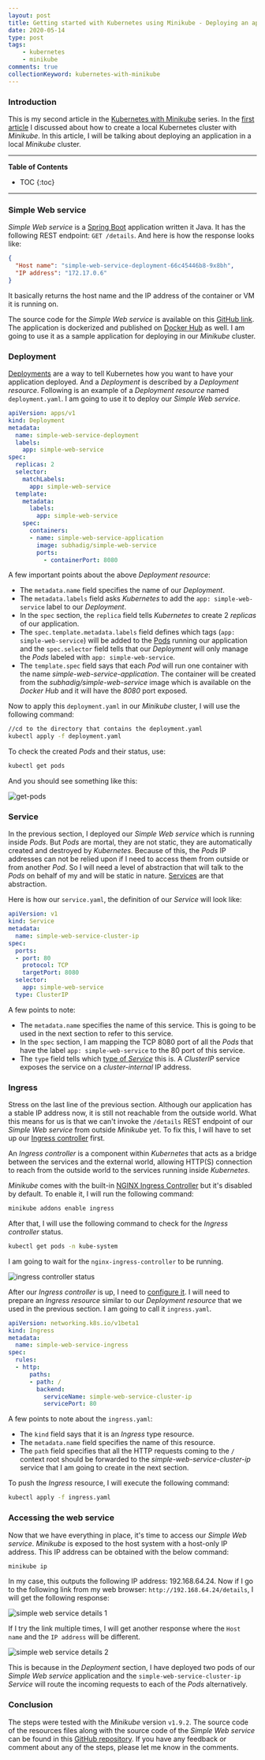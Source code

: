 ```yaml
---
layout: post
title: Getting started with Kubernetes using Minikube - Deploying an application
date: 2020-05-14
type: post
tags:
    - kubernetes
    - minikube
comments: true
collectionKeyword: kubernetes-with-minikube
---
```

### Introduction
This is my second article in the
[Kubernetes with Minikube](collections/kubernetes-with-minikube.html) series.
In the
[first article](getting-started-with-kubernetes-using-minikube-installation.html)
I discussed about how to create a local Kubernetes cluster with *Minikube*. In
this article, I will be talking about deploying an application in a local
*Minikube* cluster.

---
**Table of Contents**
* TOC
{:toc}
---

### Simple Web service
*Simple Web service* is a [Spring Boot](https://spring.io/projects/spring-boot)
application written it Java. It has the following REST endpoint:
`GET /details`. And here is how the response looks like:

```json
{
  "Host name": "simple-web-service-deployment-66c45446b8-9x8bh",
  "IP address": "172.17.0.6"
}
```

It basically returns the host name and the IP address of the container or VM
it is running on.

The source code for the *Simple Web service* is available on this
[GitHub link](https://github.com/subhadig/kubernetes-with-minikube/tree/master/simple-web-service).
The application is dockerized and published on
[Docker Hub](https://hub.docker.com/r/subhadig/simple-web-service) as well. I
am going to use it as a sample application for deploying in our *Minikube*
cluster.

### Deployment
[Deployments](https://kubernetes.io/docs/concepts/workloads/controllers/deployment/)
are a way to tell Kubernetes how you want to have your application deployed.
And a *Deployment* is described by a *Deployment resource*. Following is an
example of a *Deployment resource* named `deployment.yaml`. I am going to
use it to deploy our *Simple Web service*.

```yaml
apiVersion: apps/v1
kind: Deployment
metadata:
  name: simple-web-service-deployment
  labels:
    app: simple-web-service
spec:
  replicas: 2
  selector:
    matchLabels:
      app: simple-web-service
  template:
    metadata:
      labels:
        app: simple-web-service
    spec:
      containers:
      - name: simple-web-service-application
        image: subhadig/simple-web-service
        ports:
          - containerPort: 8080
```

A few important points about the above *Deployment resource*:
- The `metadata.name` field specifies the name of our *Deployment*.
- The `metadata.labels` field asks *Kubernetes* to add the
`app: simple-web-service` label to our *Deployment*.
- In the `spec` section, the `replica` field tells *Kubernetes* to create 2
*replicas* of our application.
- The `spec.template.metadata.labels` field defines which tags
(`app: simple-web-service`) will be added to the
[Pods](https://kubernetes.io/docs/concepts/workloads/pods/pod/) running our
application and the `spec.selector` field tells that our *Deployment* will only
manage the *Pods* labeled with `app: simple-web-service`.
- The `template.spec` field says that each *Pod* will run one container with
the name *simple-web-service-application*. The container will be created from
the *subhadig/simple-web-service* image which is available on the *Docker Hub*
and it will have the *8080* port exposed.

Now to apply this `deployment.yaml` in our *Minikube* cluster, I will use the
following command:

```bash
//cd to the directory that contains the deployment.yaml
kubectl apply -f deployment.yaml
```

To check the created *Pods* and their status, use:

```bash
kubectl get pods
```

And you should see something like this:

![get-pods](assets/images/minikube-deploy-get-pods.png)

### Service
In the previous section, I deployed our *Simple Web service* which is running
inside *Pods*. But *Pods* are mortal, they are not static, they are
automatically created and destroyed by *Kubernetes*. Because of this, the
*Pods* IP addresses can not be relied upon if I need to access them from
outside or from another *Pod*. So I will need a level of abstraction that will
talk to the *Pods* on behalf of my and will be static in nature.
[Services](https://kubernetes.io/docs/concepts/services-networking/service/)
are that abstraction.

Here is how our `service.yaml`, the definition of our *Service* will look like:

```yaml
apiVersion: v1
kind: Service
metadata:
  name: simple-web-service-cluster-ip
spec:
  ports:
  - port: 80
    protocol: TCP
    targetPort: 8080
  selector:
    app: simple-web-service
  type: ClusterIP
```

A few points to note:
- The `metadata.name` specifies the name of this service. This is going to be
used in the next section to refer to this service.
- In the `spec` section, I am mapping the TCP 8080 port of all the *Pods* that
have the label `app: simple-web-service` to the 80 port of this service.
- The `type` field tells which
[type of *Service*](https://kubernetes.io/docs/concepts/services-networking/service/#publishing-services-service-types)
this is. A *ClusterIP* service exposes the service on a *cluster-internal* IP
address.

### Ingress
Stress on the last line of the previous section. Although our application has
a stable IP address now, it is still not reachable from the outside world.
What this means for us is that we can't invoke the `/details` REST endpoint of
our *Simple Web service* from outside *Minikube* yet. To fix this, I will have
to set up our
[Ingress controller](https://kubernetes.io/docs/concepts/services-networking/ingress-controllers/)
first.

An *Ingress controller* is a component within *Kubernetes* that acts as a
bridge between the services and the external world, allowing HTTP(S) connection
to reach from the outside world to the services running inside *Kubernetes*.

*Minikube* comes with the built-in
[NGINX Ingress Controller](https://www.nginx.com/products/nginx/kubernetes-ingress-controller)
but it's disabled by default. To enable it, I will run the following command:

```bash
minikube addons enable ingress
```

After that, I will use the following command to check for the
*Ingress controller* status.

```bash
kubectl get pods -n kube-system
```

I am going to wait for the `nginx-ingress-controller` to be running.

![ingress controller status](assets/images/minikube-deploy-ingress-controller-up.png)

After our *Ingress controller* is up, I need to 
[configure it](https://kubernetes.io/docs/tasks/access-application-cluster/ingress-minikube/).
I will need to prepare an *Ingress resource* similar to our
*Deployment resource* that we used in the previous section. I am going to call
it `ingress.yaml`.

```yaml
apiVersion: networking.k8s.io/v1beta1
kind: Ingress
metadata:
  name: simple-web-service-ingress
spec:
  rules:
  - http:
      paths:
      - path: /
        backend:
          serviceName: simple-web-service-cluster-ip
          servicePort: 80
```

A few points to note about the `ingress.yaml`:
- The `kind` field says that it is an *Ingress* type resource.
- The `metadata.name` field specifies the name of this resource.
- The `path` field specifies that all the HTTP requests coming to the `/`
context root should be forwarded to the *simple-web-service-cluster-ip* service
that I am going to create in the next section.

To push the *Ingress* resource, I will execute the following command:

```bash
kubectl apply -f ingress.yaml
```

### Accessing the web service
Now that we have everything in place, it's time to access our
*Simple Web service*. *Minikube* is exposed to the host system with a
host-only IP address. This IP address can be obtained with the below command:

```bash
minikube ip
```

In my case, this outputs the following IP address: 192.168.64.24. Now if I go
to the following link from my web browser: `http://192.168.64.24/details`, I
will get the following response:

![simple web service details 1](assets/images/minikube-deploy-simple-web-service-details-1.png)

If I try the link multiple times, I will get another response where the
`Host name` and the `IP address` will be different.

![simple web service details 2](assets/images/minikube-deploy-simple-web-service-details-2.png)

This is because in the *Deployment* section, I have deployed two pods of our
*Simple Web service* application and the `simple-web-service-cluster-ip`
*Service* will route the incoming requests to each of the *Pods* alternatively.

### Conclusion
The steps were tested with the *Minikube* version `v1.9.2`.
The source code of the resources files along with the source code of the
*Simple Web service* can be found in this
[GitHub repository](https://github.com/subhadig/kubernetes-with-minikube).
If you have any feedback or comment about any of the steps, please let me know
in the comments.
